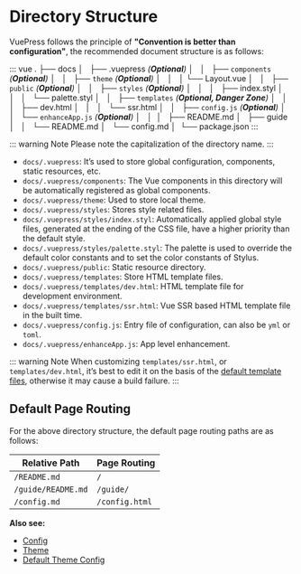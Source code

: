 # Directory Structure

VuePress follows the principle of **"Convention is better than configuration"**, the recommended document structure is as follows:

<!-- textlint-disable terminology -->

::: vue
.
├── docs
│   ├── .vuepress _(**Optional**)_
│   │   ├── `components` _(**Optional**)_
│   │   ├── `theme` _(**Optional**)_
│   │   │   └── Layout.vue
│   │   ├── `public` _(**Optional**)_
│   │   ├── `styles` _(**Optional**)_
│   │   │   ├── index.styl
│   │   │   └── palette.styl
│   │   ├── `templates` _(**Optional, Danger Zone**)_
│   │   │   ├── dev.html
│   │   │   └── ssr.html
│   │   ├── `config.js` _(**Optional**)_
│   │   └── `enhanceApp.js` _(**Optional**)_
│   │ 
│   ├── README.md
│   ├── guide
│   │   └── README.md
│   └── config.md
│ 
└── package.json
:::

<!-- textlint-enable -->

::: warning Note
Please note the capitalization of the directory name.
:::

- `docs/.vuepress`: It’s used to store global configuration, components, static resources, etc.
- `docs/.vuepress/components`: The Vue components in this directory will be automatically registered as global components.
- `docs/.vuepress/theme`: Used to store local theme.
- `docs/.vuepress/styles`: Stores style related files.
- `docs/.vuepress/styles/index.styl`: Automatically applied global style files, generated at the ending of the CSS file, have a higher priority than the default style.
- `docs/.vuepress/styles/palette.styl`: The palette is used to override the default color constants and to set the color constants of Stylus.
- `docs/.vuepress/public`: Static resource directory.
- `docs/.vuepress/templates`: Store HTML template files.
- `docs/.vuepress/templates/dev.html`: HTML template file for development environment.
- `docs/.vuepress/templates/ssr.html`: Vue SSR based HTML template file in the built time.
- `docs/.vuepress/config.js`: Entry file of configuration, can also be `yml` or `toml`.
- `docs/.vuepress/enhanceApp.js`: App level enhancement.

::: warning Note
When customizing `templates/ssr.html`, or `templates/dev.html`, it’s best to edit it on the basis of the [default template files](https://github.com/vuejs/vuepress/blob/master/packages/%40vuepress/core/lib/client/index.dev.html), otherwise it may cause a build failure.
:::

## Default Page Routing

For the above directory structure, the default page routing paths are as follows:

| Relative Path | Page Routing |
|---|---|
| `/README.md` | `/` |
| `/guide/README.md` | `/guide/` |
| `/config.md` | `/config.html` |

**Also see:**

- [Config](../config/README.md)
- [Theme](../theme/)
- [Default Theme Config](../theme/default-theme-config.md)


